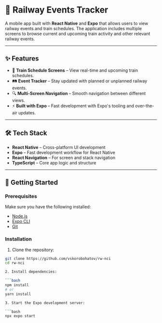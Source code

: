 # 🚆 Railway Events Tracker

A mobile app built with **React Native** and **Expo** that allows users to view railway events and train schedules. The application includes multiple screens to browse current and upcoming train activity and other relevant railway events.

---

## ✨ Features

- 📅 **Train Schedule Screens** – View real-time and upcoming train schedules.
- 🛤️ **Event Tracker** – Stay updated with planned or unplanned railway events.
- 🔍 **Multi-Screen Navigation** – Smooth navigation between different views.
- ⚡ **Built with Expo** – Fast development with Expo's tooling and over-the-air updates.

---

## 🛠 Tech Stack

- **React Native** – Cross-platform UI development
- **Expo** – Fast development workflow for React Native
- **React Navigation** – For screen and stack navigation
- **TypeScript** – Core app logic and structure

---

## 🚀 Getting Started

### Prerequisites

Make sure you have the following installed:

- [Node.js](https://nodejs.org/)
- [Expo CLI](https://docs.expo.dev/get-started/installation/)
- [Git](https://git-scm.com/)

### Installation

1. Clone the repository:

```bash
git clone https://github.com/vskorobohatov/rw-nci
cd rw-nci

2. Install dependencies:

```bash
npm install
# or
yarn install

3. Start the Expo development server:

```bash
npx expo start